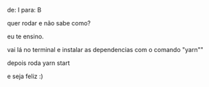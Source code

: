 de: I
para: B

quer rodar e não sabe como?

eu te ensino.

vai lá no terminal e instalar as dependencias com o comando "yarn""

depois roda yarn start

e seja feliz :)
